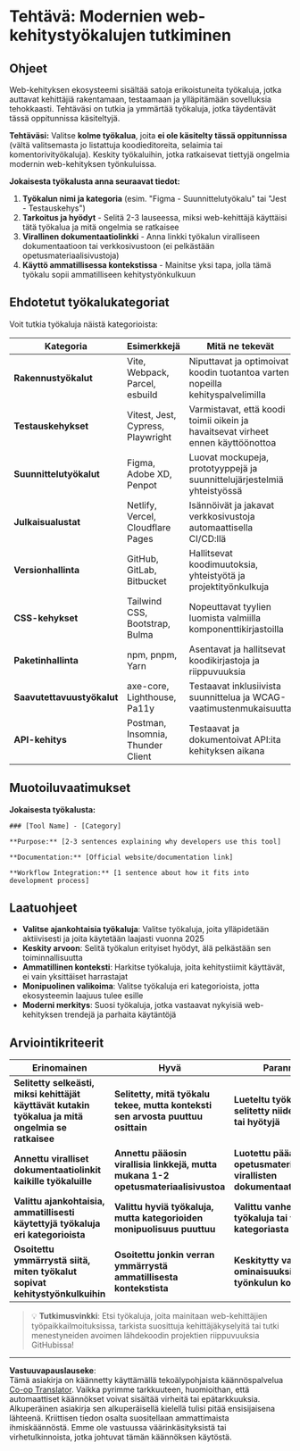 <!--
CO_OP_TRANSLATOR_METADATA:
{
  "original_hash": "17b8ec8e85d99e27dcb3f73842e583be",
  "translation_date": "2025-10-23T00:18:12+00:00",
  "source_file": "1-getting-started-lessons/1-intro-to-programming-languages/assignment.md",
  "language_code": "fi"
}
-->
# Tehtävä: Modernien web-kehitystyökalujen tutkiminen

## Ohjeet

Web-kehityksen ekosysteemi sisältää satoja erikoistuneita työkaluja, jotka auttavat kehittäjiä rakentamaan, testaamaan ja ylläpitämään sovelluksia tehokkaasti. Tehtäväsi on tutkia ja ymmärtää työkaluja, jotka täydentävät tässä oppitunnissa käsiteltyjä.

**Tehtäväsi:** Valitse **kolme työkalua**, joita **ei ole käsitelty tässä oppitunnissa** (vältä valitsemasta jo listattuja koodieditoreita, selaimia tai komentorivityökaluja). Keskity työkaluihin, jotka ratkaisevat tiettyjä ongelmia modernin web-kehityksen työnkuluissa.

**Jokaisesta työkalusta anna seuraavat tiedot:**

1. **Työkalun nimi ja kategoria** (esim. "Figma - Suunnittelutyökalu" tai "Jest - Testauskehys")
2. **Tarkoitus ja hyödyt** - Selitä 2-3 lauseessa, miksi web-kehittäjä käyttäisi tätä työkalua ja mitä ongelmia se ratkaisee
3. **Virallinen dokumentaatiolinkki** - Anna linkki työkalun viralliseen dokumentaatioon tai verkkosivustoon (ei pelkästään opetusmateriaalisivustoja)
4. **Käyttö ammatillisessa kontekstissa** - Mainitse yksi tapa, jolla tämä työkalu sopii ammatilliseen kehitystyönkulkuun

## Ehdotetut työkalukategoriat

Voit tutkia työkaluja näistä kategorioista:

| Kategoria | Esimerkkejä | Mitä ne tekevät |
|-----------|-------------|-----------------|
| **Rakennustyökalut** | Vite, Webpack, Parcel, esbuild | Niputtavat ja optimoivat koodin tuotantoa varten nopeilla kehityspalvelimilla |
| **Testauskehykset** | Vitest, Jest, Cypress, Playwright | Varmistavat, että koodi toimii oikein ja havaitsevat virheet ennen käyttöönottoa |
| **Suunnittelutyökalut** | Figma, Adobe XD, Penpot | Luovat mockupeja, prototyyppejä ja suunnittelujärjestelmiä yhteistyössä |
| **Julkaisualustat** | Netlify, Vercel, Cloudflare Pages | Isännöivät ja jakavat verkkosivustoja automaattisella CI/CD:llä |
| **Versionhallinta** | GitHub, GitLab, Bitbucket | Hallitsevat koodimuutoksia, yhteistyötä ja projektityönkulkuja |
| **CSS-kehykset** | Tailwind CSS, Bootstrap, Bulma | Nopeuttavat tyylien luomista valmiilla komponenttikirjastoilla |
| **Paketinhallinta** | npm, pnpm, Yarn | Asentavat ja hallitsevat koodikirjastoja ja riippuvuuksia |
| **Saavutettavuustyökalut** | axe-core, Lighthouse, Pa11y | Testaavat inklusiivista suunnittelua ja WCAG-vaatimustenmukaisuutta |
| **API-kehitys** | Postman, Insomnia, Thunder Client | Testaavat ja dokumentoivat API:ita kehityksen aikana |

## Muotoiluvaatimukset

**Jokaisesta työkalusta:**
```
### [Tool Name] - [Category]

**Purpose:** [2-3 sentences explaining why developers use this tool]

**Documentation:** [Official website/documentation link]

**Workflow Integration:** [1 sentence about how it fits into development process]
```

## Laatuohjeet

- **Valitse ajankohtaisia työkaluja**: Valitse työkaluja, joita ylläpidetään aktiivisesti ja joita käytetään laajasti vuonna 2025
- **Keskity arvoon**: Selitä työkalun erityiset hyödyt, älä pelkästään sen toiminnallisuutta
- **Ammatillinen konteksti**: Harkitse työkaluja, joita kehitystiimit käyttävät, ei vain yksittäiset harrastajat
- **Monipuolinen valikoima**: Valitse työkaluja eri kategorioista, jotta ekosysteemin laajuus tulee esille
- **Moderni merkitys**: Suosi työkaluja, jotka vastaavat nykyisiä web-kehityksen trendejä ja parhaita käytäntöjä

## Arviointikriteerit

| Erinomainen | Hyvä | Parannettavaa |
|-------------|------|---------------|
| **Selitetty selkeästi, miksi kehittäjät käyttävät kutakin työkalua ja mitä ongelmia se ratkaisee** | **Selitetty, mitä työkalu tekee, mutta konteksti sen arvosta puuttuu osittain** | **Lueteltu työkaluja, mutta ei selitetty niiden tarkoitusta tai hyötyjä** |
| **Annettu viralliset dokumentaatiolinkit kaikille työkaluille** | **Annettu pääosin virallisia linkkejä, mutta mukana 1-2 opetusmateriaalisivustoa** | **Luotettu pääasiassa opetusmateriaalisivustoihin virallisten dokumentaatioiden sijaan** |
| **Valittu ajankohtaisia, ammatillisesti käytettyjä työkaluja eri kategorioista** | **Valittu hyviä työkaluja, mutta kategorioiden monipuolisuus puuttuu** | **Valittu vanhentuneita työkaluja tai vain yhdestä kategoriasta** |
| **Osoitettu ymmärrystä siitä, miten työkalut sopivat kehitystyönkulkuihin** | **Osoitettu jonkin verran ymmärrystä ammatillisesta kontekstista** | **Keskitytty vain työkalun ominaisuuksiin ilman työnkulun kontekstia** |

> 💡 **Tutkimusvinkki**: Etsi työkaluja, joita mainitaan web-kehittäjien työpaikkailmoituksissa, tarkista suosittuja kehittäjäkyselyitä tai tutki menestyneiden avoimen lähdekoodin projektien riippuvuuksia GitHubissa!

---

**Vastuuvapauslauseke**:  
Tämä asiakirja on käännetty käyttämällä tekoälypohjaista käännöspalvelua [Co-op Translator](https://github.com/Azure/co-op-translator). Vaikka pyrimme tarkkuuteen, huomioithan, että automaattiset käännökset voivat sisältää virheitä tai epätarkkuuksia. Alkuperäinen asiakirja sen alkuperäisellä kielellä tulisi pitää ensisijaisena lähteenä. Kriittisen tiedon osalta suositellaan ammattimaista ihmiskäännöstä. Emme ole vastuussa väärinkäsityksistä tai virhetulkinnoista, jotka johtuvat tämän käännöksen käytöstä.